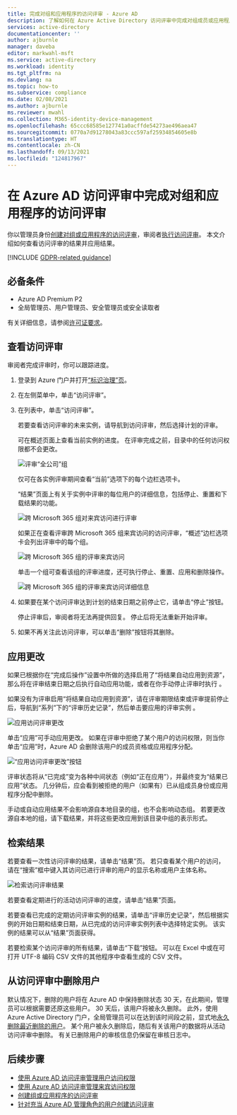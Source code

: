 ```yaml
---
title: 完成对组和应用程序的访问评审 - Azure AD
description: 了解如何在 Azure Active Directory 访问评审中完成对组成员或应用程序访问的访问评审。
services: active-directory
documentationcenter: ''
author: ajburnle
manager: daveba
editor: markwahl-msft
ms.service: active-directory
ms.workload: identity
ms.tgt_pltfrm: na
ms.devlang: na
ms.topic: how-to
ms.subservice: compliance
ms.date: 02/08/2021
ms.author: ajburnle
ms.reviewer: mwahl
ms.collection: M365-identity-device-management
ms.openlocfilehash: 65ccc68585e127741a0acffde54273ae496aea47
ms.sourcegitcommit: 0770a7d91278043a83ccc597af25934854605e8b
ms.translationtype: HT
ms.contentlocale: zh-CN
ms.lasthandoff: 09/13/2021
ms.locfileid: "124817967"
---
```

# <a name="complete-an-access-review-of-groups-and-applications-in-azure-ad-access-reviews"></a>在 Azure AD 访问评审中完成对组和应用程序的访问评审

你以管理员身份[创建对组或应用程序的访问评审](create-access-review.md)，审阅者[执行访问评审](perform-access-review.md)。 本文介绍如何查看访问评审的结果并应用结果。

[!INCLUDE [GDPR-related guidance](../../../includes/gdpr-intro-sentence.md)]

## <a name="prerequisites"></a>必备条件

- Azure AD Premium P2
- 全局管理员、用户管理员、安全管理员或安全读取者

有关详细信息，请参阅[许可证要求](access-reviews-overview.md#license-requirements)。

## <a name="view-an-access-review"></a>查看访问评审

审阅者完成评审时，你可以跟踪进度。

1. 登录到 Azure 门户并打开[“标识治理”页](https://portal.azure.com/#blade/Microsoft_AAD_ERM/DashboardBlade/)。

1. 在左侧菜单中，单击“访问评审”。 

1. 在列表中，单击“访问评审”。

    若要查看访问评审的未来实例，请导航到访问评审，然后选择计划的评审。

    可在概述页面上查看当前实例的进度。 在评审完成之前，目录中的任何访问权限都不会更改。

     ![评审“全公司”组](./media/complete-access-review/all-company-group.png)

    仅可在各实例评审期间查看“当前”选项下的每个边栏选项卡。 

    “结果”页面上有关于实例中评审的每位用户的详细信息，包括停止、重置和下载结果的功能。

    ![跨 Microsoft 365 组对来宾访问进行评审](./media/complete-access-review/all-company-group-results.png)


    如果正在查看评审跨 Microsoft 365 组来宾访问的访问评审，“概述”边栏选项卡会列出评审中的每个组。 
   
    ![跨 Microsoft 365 组的评审来宾访问](./media/complete-access-review/review-guest-access-across-365-groups.png)

    单击一个组可查看该组的评审进度，还可执行停止、重置、应用和删除操作。

   ![跨 Microsoft 365 组的评审来宾访问详细信息](./media/complete-access-review/progress-group-review.png)

1. 如果要在某个访问评审达到计划的结束日期之前停止它，请单击“停止”按钮。

    停止评审后，审阅者将无法再提供回复。 停止后将无法重新开始评审。

1. 如果不再关注此访问评审，可以单击“删除”按钮将其删除。

## <a name="apply-the-changes"></a>应用更改

如果已根据你在“完成后操作”设置中所做的选择启用了“将结果自动应用到资源”，那么将在评审结束日期之后执行自动应用功能，或者在你手动停止评审时执行 。

如果没有为评审启用“将结果自动应用到资源”，请在评审期限结束或评审提前停止后，导航到“系列”下的“评审历史记录”，然后单击要应用的评审实例  。

![应用访问评审更改](./media/complete-access-review/apply-changes.png)

单击“应用”可手动应用更改。 如果在评审中拒绝了某个用户的访问权限，则当你单击“应用”时，Azure AD 会删除该用户的成员资格或应用程序分配。

![“应用访问评审更改”按钮](./media/complete-access-review/apply-changes-button.png)


评审状态将从“已完成”变为各种中间状态（例如“正在应用”），并最终变为“结果已应用”状态。 几分钟后，应会看到被拒绝的用户（如果有）已从组成员身份或应用程序分配中删除。

手动或自动应用结果不会影响源自本地目录的组，也不会影响动态组。 若要更改源自本地的组，请下载结果，并将这些更改应用到该目录中组的表示形式。

## <a name="retrieve-the-results"></a>检索结果

若要查看一次性访问评审的结果，请单击“结果”页。 若只查看某个用户的访问，请在“搜索”框中键入其访问已进行评审的用户的显示名称或用户主体名称。

![检索访问评审结果](./media/complete-access-review/retrieve-results.png) 

若要查看定期进行的活动访问评审的进度，请单击“结果”页面。

若要查看已完成的定期访问评审实例的结果，请单击“评审历史记录”，然后根据实例的开始日期和结束日期，从已完成的访问评审实例列表中选择特定实例。 该实例的结果可以从“结果”页面获得。

若要检索某个访问评审的所有结果，请单击“下载”按钮。 可以在 Excel 中或在可打开 UTF-8 编码 CSV 文件的其他程序中查看生成的 CSV 文件。

## <a name="remove-users-from-an-access-review"></a>从访问评审中删除用户

 默认情况下，删除的用户将在 Azure AD 中保持删除状态 30 天，在此期间，管理员可以根据需要还原这些用户。  30 天后，该用户将被永久删除。  此外，使用 Azure Active Directory 门户，全局管理员可以在达到该时间段之前，显式地[永久删除最近删除的用户](../fundamentals/active-directory-users-restore.md)。  某个用户被永久删除后，随后有关该用户的数据将从活动访问评审中删除。  有关已删除用户的审核信息仍保留在审核日志中。

## <a name="next-steps"></a>后续步骤

- [使用 Azure AD 访问评审管理用户访问权限](manage-user-access-with-access-reviews.md)
- [使用 Azure AD 访问评审管理来宾访问权限](manage-guest-access-with-access-reviews.md)
- [创建组或应用程序的访问评审](create-access-review.md)
- [针对充当 Azure AD 管理角色的用户创建访问评审](../privileged-identity-management/pim-create-azure-ad-roles-and-resource-roles-review.md)